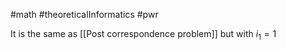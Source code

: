 #math #theoreticalInformatics #pwr

It is the same as [[Post correspondence problem]] but with $i_1 = 1$
